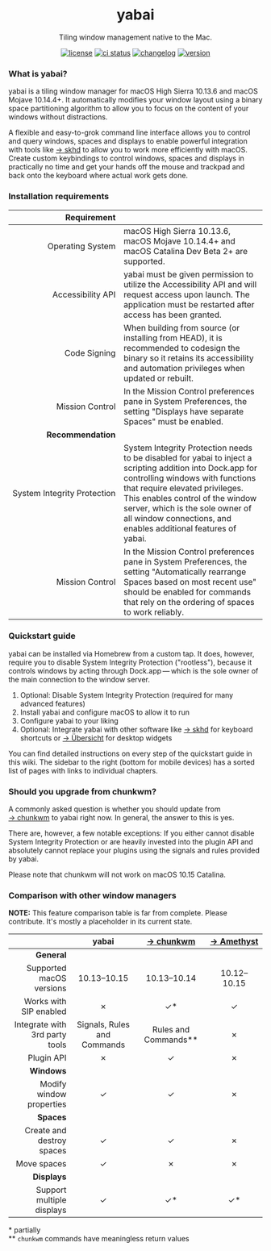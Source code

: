 <h1 align="center">yabai</h1>
<p align="center">Tiling window management native to the Mac.</p>
<p align="center">
    <a href="https://github.com/koekeishiya/yabai/blob/master/LICENSE.txt"><img src="https://img.shields.io/github/license/koekeishiya/yabai.svg?color=green" alt="license"></a>
    <a href="https://travis-ci.org/koekeishiya/yabai"><img src="https://travis-ci.org/koekeishiya/yabai.svg?branch=master" alt="ci status"></a>
    <a href="https://github.com/koekeishiya/yabai/blob/master/CHANGELOG.md"><img src="https://img.shields.io/badge/view-changelog-green.svg" alt="changelog"></a>
    <a href="https://github.com/koekeishiya/yabai/releases"><img src="https://img.shields.io/github/commits-since/koekeishiya/yabai/latest.svg?color=green" alt="version"></a>
</p>

### What is yabai?

yabai is a tiling window manager for macOS High Sierra 10.13.6 and macOS Mojave 10.14.4+. It automatically modifies your window layout using a binary space partitioning algorithm to allow you to focus on the content of your windows without distractions.

A flexible and easy-to-grok command line interface allows you to control and query windows, spaces and displays to enable powerful integration with tools like [&rightarrow;&nbsp;skhd][gh-skhd] to allow you to work more efficiently with macOS. Create custom keybindings to control windows, spaces and displays in practically no time and get your hands off the mouse and trackpad and back onto the keyboard where actual work gets done.

### Installation requirements

|Requirement||
|-:|:-|
|Operating&nbsp;System|macOS&nbsp;High&nbsp;Sierra&nbsp;10.13.6, macOS&nbsp;Mojave&nbsp;10.14.4+ and macOS&nbsp;Catalina&nbsp;Dev&nbsp;Beta&nbsp;2+ are supported.|
|Accessibility&nbsp;API|yabai must be given permission to utilize the Accessibility API and will request access upon launch. The application must be restarted after access has been granted.|
|Code&nbsp;Signing|When building from source (or installing from HEAD), it is recommended to codesign the binary  so it retains its accessibility and automation privileges when updated or rebuilt.|
|Mission&nbsp;Control|In the Mission Control preferences pane in System Preferences, the setting "Displays have separate Spaces" must be enabled.|
|**Recommendation**||
|System&nbsp;Integrity&nbsp;Protection|System Integrity Protection needs to be disabled for yabai to inject a scripting addition into Dock.app for controlling windows with functions that require elevated privileges. This enables control of the window server, which is the sole owner of all window connections, and enables additional features of yabai.|
|Mission&nbsp;Control|In the Mission Control preferences pane in System Preferences, the setting "Automatically rearrange Spaces based on most recent use" should be enabled for commands that rely on the ordering of spaces to work reliably.|


### Quickstart guide

yabai can be installed via Homebrew from a custom tap. It does, however, require you to disable System Integrity Protection ("rootless"), because it controls windows by acting through Dock.app&thinsp;—&thinsp;which is the sole owner of the main connection to the window server.

1. Optional: Disable System Integrity Protection (required for many advanced features)
2. Install yabai and configure macOS to allow it to run
3. Configure yabai to your liking
4. Optional: Integrate yabai with other software like [&rightarrow;&nbsp;skhd][gh-skhd] for keyboard shortcuts or [&rightarrow;&nbsp;Übersicht][gh-uebersicht] for desktop widgets

You can find detailed instructions on every step of the quickstart guide in this wiki. The sidebar to the right (bottom for mobile devices) has a sorted list of pages with links to individual chapters. 

### Should you upgrade from chunkwm?

A commonly asked question is whether you should update from [&rightarrow;&nbsp;chunkwm][gh-chunkwm] to yabai right now. In general, the answer to this is yes. 

There are, however, a few notable exceptions: If you either cannot disable System Integrity Protection or are heavily invested into the plugin API and absolutely cannot replace your plugins using the signals and rules provided by yabai.

Please note that chunkwm will not work on macOS 10.15 Catalina.

### Comparison with other window managers

**NOTE:** This feature comparison table is far from complete. Please contribute. It's mostly a placeholder in its current state.

<!-- 
Useful HTML entities for this table:
- Check mark symbol: &#10003;
- Ballot X symbol:   &#10007;
--->

||yabai|[&rightarrow;&nbsp;chunkwm][gh-chunkwm]|[&rightarrow;&nbsp;Amethyst][gh-amethyst]|
|-:|:-:|:-:|:-:|
|**General**|
|Supported macOS versions|10.13–10.15|10.13–10.14|10.12–10.15|
|Works with SIP enabled|&#10007;|&#10003;*|&#10003;|
|Integrate with 3rd party tools|Signals, Rules and Commands|Rules and Commands**|&#10007;|
|Plugin API|&#10007;|&#10003;|&#10007;|
|**Windows**|
|Modify window properties|&#10003;|&#10003;|&#10007;|
|**Spaces**|
|Create and destroy spaces|&#10003;|&#10003;|&#10007;|
|Move spaces|&#10003;|&#10007;|&#10007;|
|**Displays**|
|Support multiple displays|&#10003;|&#10003;*|&#10003;*|


\* partially  
\*\* `chunkwm` commands have meaningless return values

[gh-skhd]: https://github.com/koekeishiya/skhd
[gh-uebersicht]: https://github.com/felixhageloh/uebersicht
[gh-chunkwm]: https://github.com/koekeishiya/chunkwm
[gh-amethyst]: https://github.com/ianyh/Amethyst